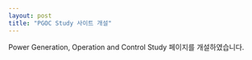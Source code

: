 ```yaml
---
layout: post
title: "PGOC Study 사이트 개설"
---
```


Power Generation, Operation and Control Study 페이지를 개설하였습니다.

